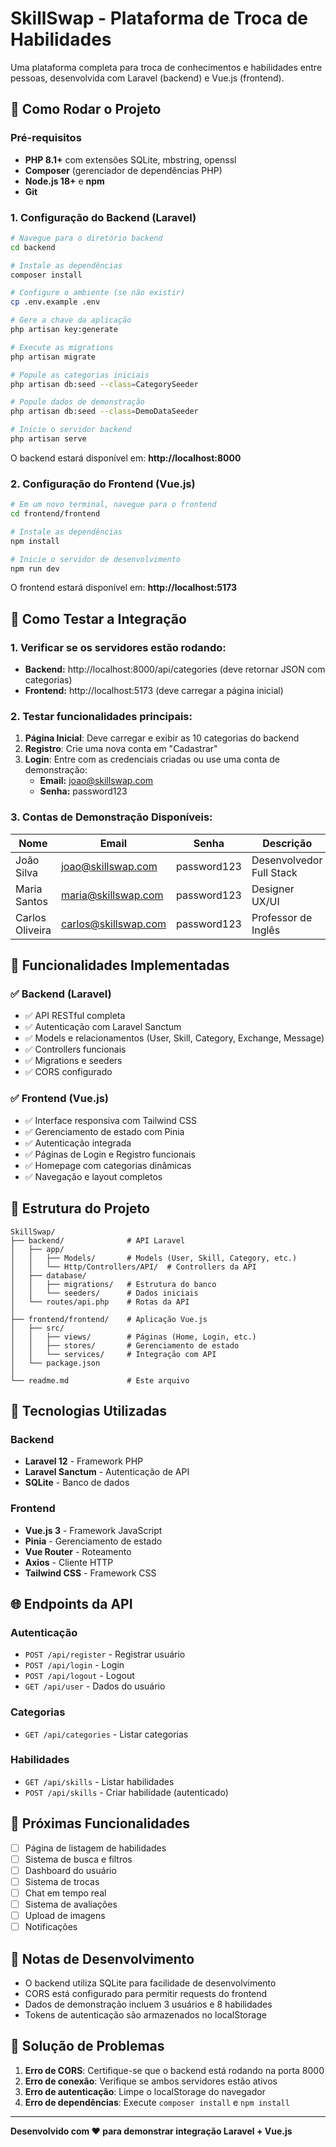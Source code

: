# SkillSwap - Plataforma de Troca de Habilidades

Uma plataforma completa para troca de conhecimentos e habilidades entre pessoas, desenvolvida com Laravel (backend) e Vue.js (frontend).

## 🚀 Como Rodar o Projeto

### Pré-requisitos

- **PHP 8.1+** com extensões SQLite, mbstring, openssl
- **Composer** (gerenciador de dependências PHP)
- **Node.js 18+** e **npm**
- **Git**

### 1. Configuração do Backend (Laravel)

```bash
# Navegue para o diretório backend
cd backend

# Instale as dependências
composer install

# Configure o ambiente (se não existir)
cp .env.example .env

# Gere a chave da aplicação
php artisan key:generate

# Execute as migrations
php artisan migrate

# Popule as categorias iniciais
php artisan db:seed --class=CategorySeeder

# Popule dados de demonstração
php artisan db:seed --class=DemoDataSeeder

# Inicie o servidor backend
php artisan serve
```

O backend estará disponível em: **http://localhost:8000**

### 2. Configuração do Frontend (Vue.js)

```bash
# Em um novo terminal, navegue para o frontend
cd frontend/frontend

# Instale as dependências
npm install

# Inicie o servidor de desenvolvimento
npm run dev
```

O frontend estará disponível em: **http://localhost:5173**

## 🎯 Como Testar a Integração

### 1. Verificar se os servidores estão rodando:
- **Backend:** http://localhost:8000/api/categories (deve retornar JSON com categorias)
- **Frontend:** http://localhost:5173 (deve carregar a página inicial)

### 2. Testar funcionalidades principais:

1. **Página Inicial**: Deve carregar e exibir as 10 categorias do backend
2. **Registro**: Crie uma nova conta em "Cadastrar"
3. **Login**: Entre com as credenciais criadas ou use uma conta de demonstração:
   - **Email:** joao@skillswap.com
   - **Senha:** password123

### 3. Contas de Demonstração Disponíveis:

| Nome | Email | Senha | Descrição |
|------|-------|-------|-----------|
| João Silva | joao@skillswap.com | password123 | Desenvolvedor Full Stack |
| Maria Santos | maria@skillswap.com | password123 | Designer UX/UI |
| Carlos Oliveira | carlos@skillswap.com | password123 | Professor de Inglês |

## 🎨 Funcionalidades Implementadas

### ✅ Backend (Laravel)
- ✅ API RESTful completa
- ✅ Autenticação com Laravel Sanctum
- ✅ Models e relacionamentos (User, Skill, Category, Exchange, Message)
- ✅ Controllers funcionais
- ✅ Migrations e seeders
- ✅ CORS configurado

### ✅ Frontend (Vue.js)
- ✅ Interface responsiva com Tailwind CSS
- ✅ Gerenciamento de estado com Pinia
- ✅ Autenticação integrada
- ✅ Páginas de Login e Registro funcionais
- ✅ Homepage com categorias dinâmicas
- ✅ Navegação e layout completos

## 📁 Estrutura do Projeto

```
SkillSwap/
├── backend/              # API Laravel
│   ├── app/
│   │   ├── Models/       # Models (User, Skill, Category, etc.)
│   │   └── Http/Controllers/API/  # Controllers da API
│   ├── database/
│   │   ├── migrations/   # Estrutura do banco
│   │   └── seeders/      # Dados iniciais
│   └── routes/api.php    # Rotas da API
│
├── frontend/frontend/    # Aplicação Vue.js
│   ├── src/
│   │   ├── views/        # Páginas (Home, Login, etc.)
│   │   ├── stores/       # Gerenciamento de estado
│   │   └── services/     # Integração com API
│   └── package.json
│
└── readme.md             # Este arquivo
```

## 🔧 Tecnologias Utilizadas

### Backend
- **Laravel 12** - Framework PHP
- **Laravel Sanctum** - Autenticação de API
- **SQLite** - Banco de dados

### Frontend
- **Vue.js 3** - Framework JavaScript
- **Pinia** - Gerenciamento de estado
- **Vue Router** - Roteamento
- **Axios** - Cliente HTTP
- **Tailwind CSS** - Framework CSS

## 🌐 Endpoints da API

### Autenticação
- `POST /api/register` - Registrar usuário
- `POST /api/login` - Login
- `POST /api/logout` - Logout
- `GET /api/user` - Dados do usuário

### Categorias
- `GET /api/categories` - Listar categorias

### Habilidades
- `GET /api/skills` - Listar habilidades
- `POST /api/skills` - Criar habilidade (autenticado)

## 🔧 Próximas Funcionalidades

- [ ] Página de listagem de habilidades
- [ ] Sistema de busca e filtros
- [ ] Dashboard do usuário
- [ ] Sistema de trocas
- [ ] Chat em tempo real
- [ ] Sistema de avaliações
- [ ] Upload de imagens
- [ ] Notificações

## 📝 Notas de Desenvolvimento

- O backend utiliza SQLite para facilidade de desenvolvimento
- CORS está configurado para permitir requests do frontend
- Dados de demonstração incluem 3 usuários e 8 habilidades
- Tokens de autenticação são armazenados no localStorage

## 🐛 Solução de Problemas

1. **Erro de CORS**: Certifique-se que o backend está rodando na porta 8000
2. **Erro de conexão**: Verifique se ambos servidores estão ativos
3. **Erro de autenticação**: Limpe o localStorage do navegador
4. **Erro de dependências**: Execute `composer install` e `npm install`

---

**Desenvolvido com ❤️ para demonstrar integração Laravel + Vue.js**
